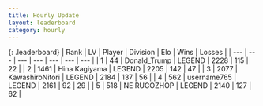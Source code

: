 ```yaml
---
title: Hourly Update
layout: leaderboard
category: hourly
---
```


{: .leaderboard}
| Rank | LV | Player | Division | Elo | Wins | Losses |
| --- | --- | --- | --- | --- | --- | --- |
| <span data-change="0">1</span> | 44 | <span title="ID: 515520">Donald_Trump</span> | LEGEND | <span data-change="-19">2228</span> | <span data-change="3">115</span> | <span data-change="2">22</span> |
| <span data-change="0">2</span> | 1461 | <span title="ID: 315148">Hina Kagiyama</span> | LEGEND | <span data-change="0">2205</span> | <span data-change="0">142</span> | <span data-change="0">47</span> |
| <span data-change="0">3</span> | 2077 | <span title="ID: 164871">KawashiroNitori</span> | LEGEND | <span data-change="0">2184</span> | <span data-change="0">137</span> | <span data-change="0">56</span> |
| <span data-change="0">4</span> | 562 | <span title="ID: 188640">username765</span> | LEGEND | <span data-change="0">2161</span> | <span data-change="0">92</span> | <span data-change="0">29</span> |
| <span data-change="0">5</span> | 518 | <span title="ID: 335720">NE RUCOZHOP</span> | LEGEND | <span data-change="0">2140</span> | <span data-change="0">127</span> | <span data-change="0">62</span> |
